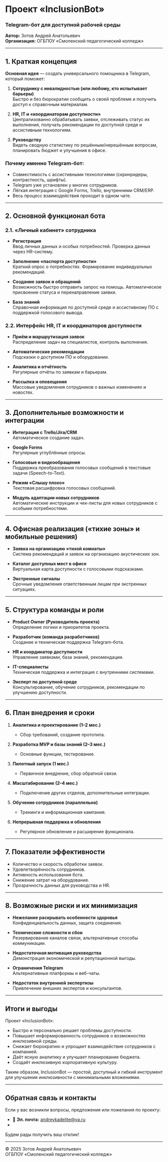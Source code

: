 # Проект «InclusionBot»  
### Telegram-бот для доступной рабочей среды

**Автор:** Зотов Андрей Анатольевич  
**Организация:** ОГБПОУ «Смоленский педагогический колледж»

---

## 1. Краткая концепция

**Основная идея** — создать универсального помощника в Telegram, который поможет:

1. **Сотруднику с инвалидностью (или любому, кто испытывает барьеры)**  
   Быстро и без бюрократии сообщить о своей проблеме и получить доступ к справочным материалам.

2. **HR, IT и «координаторам доступности»**  
   Централизованно обрабатывать заявки, отслеживать статус их выполнения, получать рекомендации по доступной среде и ассистивным технологиям.

3. **Руководству**  
   Видеть сводную статистику по решённым/нерешённым вопросам, планировать бюджет и улучшения в офисе.

### Почему именно Telegram-бот:

- Совместимость с ассистивными технологиями (скринридеры, контрастность, шрифты).
- Telegram уже установлен у многих сотрудников.
- Лёгкая интеграция с Google Forms, Trello, внутренними CRM/ERP.
- Весь процесс взаимодействия проходит в одном чате.

---

## 2. Основной функционал бота

### 2.1. «Личный кабинет» сотрудника

- **Регистрация**  
  Ввод личных данных и особых потребностей. Проверка данных через HR-систему.

- **Заполнение «паспорта доступности»**  
  Краткий опрос о потребностях. Формирование индивидуальных рекомендаций.

- **Создание заявок и обращений**  
  Возможность быстро отправить запрос на помощь. Автоматическое присвоение статуса и перенаправление заявки.

- **База знаний**  
  Справочная информация по доступной среде и ассистивному ПО с поддержкой голосового вывода.

### 2.2. Интерфейс HR, IT и координаторов доступности

- **Приём и маршрутизация заявок**  
  Распределение задач на специалистов, контроль выполнения.

- **Автоматические рекомендации**  
  Подсказки о доступном ПО и оборудовании.

- **Аналитика и отчётность**  
  Регулярные отчёты по заявкам и барьерам.

- **Рассылка и оповещения**  
  Массовые уведомления сотрудников о важных изменениях и новостях.

---

## 3. Дополнительные возможности и интеграции

- **Интеграция с Trello/Jira/CRM**  
  Автоматическое создание задач.

- **Google Forms**  
  Регулярные углублённые опросы.

- **Голосовые и видеообращения**  
  Поддержка преобразования голосовых сообщений в текстовые задачи (Speech-to-Text).

- **Режим «Слышу плохо»**  
  Текстовая расшифровка голосовых сообщений.

- **Модуль адаптации новых сотрудников**  
  Автоматические инструкции и чек-листы для новых сотрудников с особыми потребностями.

---

## 4. Офисная реализация («тихие зоны» и мобильные решения)

- **Заявка на организацию «тихой комнаты»**  
  Система рекомендаций и заявок на организацию акустических зон.

- **Каталог доступных мест в офисе**  
  Виртуальная карта доступности с голосовыми подсказками.

- **Экстренные сигналы**  
  Срочные уведомления ответственным лицам при экстренных ситуациях.

---

## 5. Структура команды и роли

- **Product Owner (Руководитель проекта)**  
  Определение логики и приоритетов проекта.

- **Разработчик (команда разработчиков)**  
  Создание и техническая поддержка Telegram-бота.

- **HR и координатор доступности**  
  Управление заявками, база знаний, рекомендации.

- **IT-специалисты**  
  Техническая поддержка и интеграция с внутренними системами.

- **Эксперт по доступной среде**  
  Консультирование, обучение сотрудников, рекомендации по улучшению доступности.

---

## 6. План внедрения и сроки

1. **Аналитика и проектирование (1–2 мес.)**
   - Сбор требований, создание прототипа.

2. **Разработка MVP и базы знаний (2–3 мес.)**
   - Основные функции, тестирование.

3. **Пилотный запуск (1 мес.)**
   - Первичное внедрение, сбор обратной связи.

4. **Масштабирование (2–4 мес.)**
   - Подключение других отделов, дополнительные интеграции.

5. **Обучение сотрудников (параллельно)**
   - Тренинги и информационная кампания.

6. **Непрерывная поддержка и обновления**
   - Регулярное обновление и расширение функционала.

---

## 7. Показатели эффективности

- Количество и скорость обработки заявок.
- Удовлетворённость сотрудников.
- Активность использования бота.
- Снижение затрат на оборудование.
- Прозрачность данных для руководства и HR.

---

## 8. Возможные риски и их минимизация

- **Нежелание раскрывать особенности здоровья**  
  Конфиденциальность данных, защита соединения.

- **Технические сложности и сбои**  
  Резервирование каналов связи, альтернативные способы коммуникации.

- **Недостаточная мотивация руководства**  
  Демонстрация экономической и репутационной выгоды.

- **Ограничения Telegram**  
  Альтернативные платформы и веб-чаты.

- **Недостаток внутренней экспертизы**  
  Привлечение внешних экспертов и консультантов.

---

## Итоги и выгоды

Проект «InclusionBot»:

- Быстро и персонально решает проблемы доступности.
- Повышает информированность сотрудников о возможностях инклюзивной среды.
- Снижает бюрократию и упрощает взаимодействие сотрудников с компанией.
- Даёт ясную аналитику и улучшает планирование бюджета.
- Создаёт инклюзивную корпоративную культуру.

Таким образом, InclusionBot — простой, доступный и гибкий инструмент для улучшения инклюзивности с минимальными вложениями.

---

## Обратная связь и контакты

Если у вас возникли вопросы, предложения или пожелания по проекту:

- 📧 **Эл. почта:** [andreykadelite@ya.ru](mailto:andreykadelite@ya.ru)  
- 
Будем рады получить ваш отклик!

---

©️ 2025 Зотов Андрей Анатольевич  
ОГБПОУ «Смоленский педагогический колледж»
